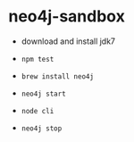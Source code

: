 # neo4j-sandbox

- download and install jdk7

- `npm test`

- `brew install neo4j`
- `neo4j start`
- `node cli`
- `neo4j stop`